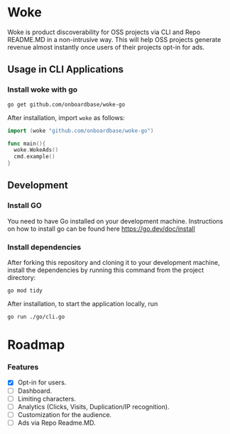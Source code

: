 <div align=“center”>

# Woke

Woke is product discoverability for OSS projects via CLI and Repo README.MD in a non-intrusive way. This will help OSS projects generate revenue almost instantly once users of their projects opt-in for ads.

</div>

## Usage in CLI Applications

### Install woke with go 
`go get github.com/onboardbase/woke-go`

After installation, import `woke` as follows:
```go
import (woke "github.com/onboardbase/woke-go")

func main(){
  woke.WokeAds()
  cmd.example()
}
```

## Development

### Install GO
You need to have Go installed on your development machine. Instructions on how to install go can be found here https://go.dev/doc/install


### Install dependencies 
After forking this repository and cloning it to your development machine, install the dependencies by running this command from the project directory:
```
go mod tidy
```

After installation, to start the application locally, run
```
go run ./go/cli.go
```



# Roadmap

### Features

- [x] Opt-in for users.
- [ ] Dashboard.
- [ ] Limiting characters.
- [ ] Analytics (Clicks, Visits, Duplication/IP recognition).
- [ ] Customization for the audience. 
- [ ] Ads via Repo Readme.MD.
